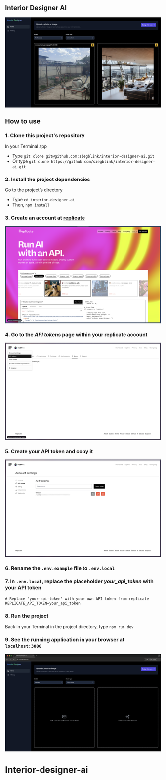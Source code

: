 ## Interior Designer AI

![Interior design image](public/app-screenshot.png)

## How to use

### 1. Clone this project's repository

In your Terminal app

- Type `git clone git@github.com:siegblink/interior-designer-ai.git`
- Or type `git clone https://github.com/siegblink/interior-designer-ai.git`

### 2. Install the project dependencies

Go to the project's directory

- Type `cd interior-designer-ai`
- Then, `npm install`

### 3. Create an account at [replicate](https://replicate.com/)

![create-account-in-replicate](public/create-account-in-replicate.png)

### 4. Go to the _API tokens_ page within your replicate account

![go-to-api-tokens](public/go-to-api-tokens.png)

### 5. Create your API token and copy it

![create-api-token](public/create-api-token.png)

### 6. Rename the `.env.example` file to `.env.local`

### 7. In `.env.local`, replace the placeholder _your_api_token_ with your API token

```
# Replace 'your-api-token' with your own API token from replicate
REPLICATE_API_TOKEN=your_api_token
```

### 8. Run the project

Back in your Terminal in the project directory, type `npm run dev`

### 9. See the running application in your browser at `localhost:3000`

![see-running-app](public/see-running-app.png)
# Interior-designer-ai
